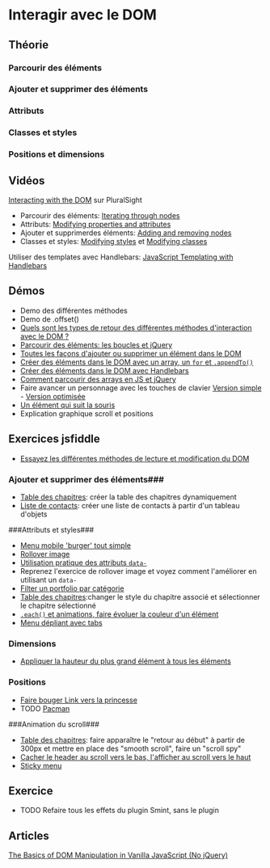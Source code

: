 # Interagir avec le DOM #

## Théorie ##

### Parcourir des éléments ###

### Ajouter et supprimer des éléments ###

### Attributs ###

### Classes et styles ###

### Positions et dimensions ###

## Vidéos ##

[Interacting with the DOM](https://app.pluralsight.com/player?course=jquery-fundamentals&author=dan-wahlin&name=jquery-fundamentals-dom&clip=0&mode=live) sur PluralSight

- Parcourir des éléments: [Iterating through nodes](https://app.pluralsight.com/player?course=jquery-fundamentals&author=dan-wahlin&name=jquery-fundamentals-dom&clip=1&mode=live)
- Attributs: [Modifying properties and attributes](https://app.pluralsight.com/player?course=jquery-fundamentals&author=dan-wahlin&name=jquery-fundamentals-dom&clip=3&mode=live)
- Ajouter et supprimerdes éléments: [Adding and removing nodes](https://app.pluralsight.com/player?course=jquery-fundamentals&author=dan-wahlin&name=jquery-fundamentals-dom&clip=5&mode=live)
- Classes et styles: [Modifying styles](https://app.pluralsight.com/player?course=jquery-fundamentals&author=dan-wahlin&name=jquery-fundamentals-dom&clip=7&mode=live) et [Modifying classes](https://app.pluralsight.com/player?course=jquery-fundamentals&author=dan-wahlin&name=jquery-fundamentals-dom&clip=9&mode=live)

Utiliser des templates avec Handlebars: [JavaScript Templating with Handlebars](https://app.pluralsight.com/library/courses/handlebars-javascript-templating/table-of-contents)

## Démos ##

- Demo des différentes méthodes
- Demo de .offset()
- [Quels sont les types de retour des différentes méthodes d'interaction avec le DOM ?](https://jsfiddle.net/bfcepegra/4mqextho/)
- [Parcourir des éléments: les boucles et jQuery](https://jsfiddle.net/bfcepegra/bnwh24L3/)
- [Toutes les façons d'ajouter ou supprimer un élément dans le DOM](https://jsfiddle.net/bfcepegra/w02fag86/)
- [Créer des éléments dans le DOM avec un array, un `for` et `.appendTo()`](https://jsfiddle.net/bfcepegra/npmmu7jy/)
- [Créer des éléments dans le DOM avec Handlebars](https://jsfiddle.net/bfcepegra/L9fks6v4/)
- [Comment parcourir des arrays en JS et jQuery](https://jsfiddle.net/bfcepegra/jabrfnde/)
- Faire avancer un personnage avec les touches de clavier [Version simple](https://jsfiddle.net/bfcepegra/ewgrjjx9/) - [Version optimisée](https://jsfiddle.net/bfcepegra/omwjndqh/)
- [Un élément qui suit la souris](http://jsfiddle.net/bfcepegra/pwLbg7a9/)
- Explication graphique scroll et positions

## Exercices jsfiddle ##

- [Essayez les différentes méthodes de lecture et modification du DOM](https://jsfiddle.net/bfcepegra/4037fhmw/)

### Ajouter et supprimer des éléments###

- [Table des chapitres](http://jsfiddle.net/bfcepegra/5b47uhpv/): créer la table des chapitres dynamiquement
- [Liste de contacts](https://jsfiddle.net/bfcepegra/spuL4ydf/): créer une liste de contacts à partir d'un tableau d'objets

###Attributs et styles###

- [Menu mobile 'burger' tout simple](https://jsfiddle.net/bfcepegra/a6y9ehug/)
- [Rollover image](https://jsfiddle.net/bfcepegra/bq2ujsr8/) 
- [Utilisation pratique des attributs `data-`](http://jsfiddle.net/bfcepegra/u6m8dxL2/)
- Reprenez l'exercice de rollover image et voyez comment l'améliorer en utilisant un `data-`
- [Filter un portfolio par catégorie](https://jsfiddle.net/bfcepegra/77k7624n/)
- [Table des chapitres](http://jsfiddle.net/bfcepegra/5b47uhpv/):changer le style du chapitre associé et sélectionner le chapitre sélectionné
- [`.each()` et animations, faire évoluer la couleur d'un élément](https://jsfiddle.net/bfcepegra/wt8476sb/)
- [Menu dépliant avec tabs](https://jsfiddle.net/bfcepegra/hrgnncpx/) 

### Dimensions ###

- [Appliquer la hauteur du plus grand élément à tous les éléments](https://jsfiddle.net/bfcepegra/eue8j7jm/)

### Positions ###

- [Faire bouger Link vers la princesse](https://jsfiddle.net/bfcepegra/sjwk09ca/)
- TODO [Pacman](http://jsfiddle.net/bfcepegra/jtofdzzb/)

###Animation du scroll###

 
- [Table des chapitres](http://jsfiddle.net/bfcepegra/5b47uhpv/): faire apparaître le "retour au début" à partir de 300px et mettre en place des "smooth scroll", faire un "scroll spy"
- [Cacher le header au scroll vers le bas, l'afficher au scroll vers le haut](https://jsfiddle.net/bfcepegra/3ate30on/)
- [Sticky menu](http://jsfiddle.net/bfcepegra/k4u3qfhm/)

## Exercice ##

- TODO Refaire tous les effets du plugin Smint, sans le plugin

## Articles ##

[The Basics of DOM Manipulation in Vanilla JavaScript (No jQuery)](https://www.sitepoint.com/dom-manipulation-vanilla-javascript-no-jquery/)


